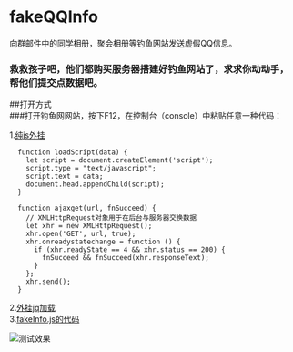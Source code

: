 # fakeQQInfo  
向群邮件中的同学相册，聚会相册等钓鱼网站发送虚假QQ信息。  

### 救救孩子吧，他们都购买服务器搭建好钓鱼网站了，求求你动动手，帮他们提交点数据吧。   

##打开方式  
###打开钓鱼网网站，按下F12，在控制台（console）中粘贴任意一种代码：  

1.[纯js外挂](https://raw.githubusercontent.com/zctmdc/fakeQQInfo/master/loadByJS.js)  
```
  function loadScript(data) {
    let script = document.createElement('script');
    script.type = "text/javascript";
    script.text = data;
    document.head.appendChild(script);
  }

  function ajaxget(url, fnSucceed) {
    // XMLHttpRequest对象用于在后台与服务器交换数据   
    let xhr = new XMLHttpRequest();
    xhr.open('GET', url, true);
    xhr.onreadystatechange = function () {
      if (xhr.readyState == 4 && xhr.status == 200) {
        fnSucceed && fnSucceed(xhr.responseText);
      }
    };
    xhr.send();
  }
```

2.[外挂jq加载](https://raw.githubusercontent.com/zctmdc/fakeQQInfo/master/loadByJQ.js)  
3.[fakeInfo.js的代码](https://raw.githubusercontent.com/zctmdc/fakeQQInfo/master/fakeInfo.js)  

![测试效果](https://raw.githubusercontent.com/zctmdc/fakeQQInfo/master/QQ%E6%88%AA%E5%9B%BE20190308061106.png)

